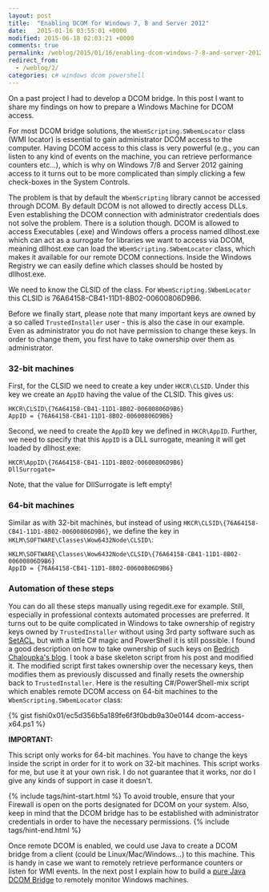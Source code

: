 ```yaml
---
layout: post
title:  "Enabling DCOM for Windows 7, 8 and Server 2012"
date:   2015-01-16 03:55:01 +0000
modified: 2015-06-18 02:03:21 +0000 
comments: true
permalink: /weblog/2015/01/16/enabling-dcom-windows-7-8-and-server-2012/
redirect_from: 
  - /weblog/2/
categories: c# windows dcom powershell
---
```


On a past project I had to develop a DCOM bridge. 
In this post I want to share my findings on how to prepare a Windows Machine for DCOM access.

For most DCOM bridge solutions, the `WbemScripting.SWbemLocator` class (WMI locator) is essential to gain administrator DCOM access to the computer. 
Having DCOM access to this class is very powerful (e.g., you can listen to any kind of events on the machine, you can retrieve performance counters etc...), which is why on Windows 7/8 and Server 2012 gaining access to it turns out to be more complicated than simply clicking a few check-boxes in the System Controls.<!--more-->

The problem is that by default the `WbemScripting` library cannot be accessed through DCOM. 
By default DCOM is not allowed to directly access DLLs. 
Even establishing the DCOM connection with administrator credentials does not solve the problem. 
There is a solution though. 
DCOM is allowed to access Executables (.exe) and Windows offers a process named dllhost.exe which can act as a surrogate for libraries we want to access via DCOM, meaning dllhost.exe can load the `WbemScripting.SWbemLocator` class, which makes it available for our remote DCOM connections. 
Inside the Windows Registry we can easily define which classes should be hosted by dllhost.exe. 

We need to know the CLSID of the class. For `WbemScripting.SWbemLocator` this CLSID is 76A64158-CB41-11D1-8B02-00600806D9B6. 

Before we finally start, please note that many important keys are owned by a so called `TrustedInstaller` user - this is also the case in our example. 
Even as administrator you do not have permission to change these keys. 
In order to change them, you first have to take ownership over them as administrator. 

### 32-bit machines ###
First, for the CLSID we need to create a key under `HKCR\CLSID`. 
Under this key we create an `AppID` having the value of the CLSID. 
This gives us:

```
HKCR\CLSID\{76A64158-CB41-11D1-8B02-00600806D9B6}
AppID = {76A64158-CB41-11D1-8B02-00600806D9B6}
```

Second, we need to create the `AppID` key we defined in `HKCR\AppID`. 
Further, we need to specify that this `AppID` is a DLL surrogate, meaning it will get loaded by dllhost.exe:

```
HKCR\AppID\{76A64158-CB41-11D1-8B02-00600806D9B6}
DllSurrogate=
```

Note, that the value for DllSurrogate is left empty! 

### 64-bit machines ###
Similar as with 32-bit machines, but instead of using `HKCR\CLSID\{76A64158-CB41-11D1-8B02-00600806D9B6}`, we define the key in `HKLM\SOFTWARE\Classes\Wow6432Node\CLSID\`:

``` 
HKLM\SOFTWARE\Classes\Wow6432Node\CLSID\{76A64158-CB41-11D1-8B02-00600806D9B6}
AppID = {76A64158-CB41-11D1-8B02-00600806D9B6}
```

### Automation of these steps ###
You can do all these steps manually using regedit.exe for example. 
Still, especially in professional contexts automated processes are preferred. 
It turns out to be quite complicated in Windows to take ownership of registry keys owned by `TrustedInstaller` without using 3rd party software such as [SetACL][setacl], but with a little C# magic and PowerShell it is still possible. 
I found a good description on how to take ownership of such keys on [Bedrich Chaloupka's blog][bedrich-chaloupka]. 
I took a base skeleton script from his post and modified it. 
The modified script first takes ownership over the necessary keys, then modifies them as previously discussed and finally resets the ownership back to `TrustedInstaller`. 
Here is the resulting C#/PowerShell-mix script which enables remote DCOM access on 64-bit machines to the `WbemScripting.SWbemLocator` class:

{% gist fishi0x01/ec5d356b5a189fe6f3f0bdb9a30e0144 dcom-access-x64.ps1 %} 

**IMPORTANT:** 

This script only works for 64-bit machines. 
You have to change the keys inside the script in order for it to work on 32-bit machines. 
This script works for me, but use it at your own risk. 
I do not guarantee that it works, nor do I give any kinds of support in case it doesn't.

{% include tags/hint-start.html %}
To avoid trouble, ensure that your Firewall is open on the ports designated for DCOM on your system. 
Also, keep in mind that the DCOM bridge has to be established with administrator credentials in order to have the necessary permissions. 
{% include tags/hint-end.html %}

Once remote DCOM is enabled, we could use Java to create a DCOM bridge from a client (could be Linux/Mac/Windows...) to this machine. 
This is handy in case we want to remotely retrieve performance counters or listen for WMI events. 
In the next post I explain how to build a [pure Java DCOM Bridge][weblog-3] to remotely monitor Windows machines. 


[setacl]: https://helgeklein.com/setacl/
[bedrich-chaloupka]: http://shrekpoint.blogspot.de/2012/08/taking-ownership-of-dcom-registry.html
[weblog-3]: http://fishi.devtail.com/weblog/3/
